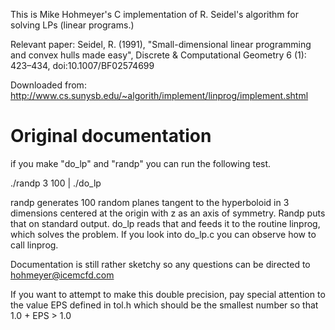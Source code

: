 This is Mike Hohmeyer's C implementation of R. Seidel's algorithm for solving LPs
(linear programs.)

Relevant paper:
Seidel, R. (1991), "Small-dimensional linear programming and convex hulls made easy", Discrete & Computational Geometry 6 (1): 423–434, doi:10.1007/BF02574699

Downloaded from:
http://www.cs.sunysb.edu/~algorith/implement/linprog/implement.shtml

Original documentation
======================

if you make "do_lp" and "randp" you can run the
following test.

./randp 3 100 | ./do_lp

randp generates 100 random planes tangent to the hyperboloid
in 3 dimensions centered at the origin with z as an axis of
symmetry. Randp puts that on standard output. do_lp reads that and
feeds it to the routine linprog, which solves the problem.
If you look into do_lp.c you can observe how to call linprog.

Documentation is still rather sketchy so any questions can
be directed to hohmeyer@icemcfd.com

If you want to attempt to make this double precision, pay special
attention to the value EPS defined in tol.h which should be
the smallest number so that 1.0 + EPS  > 1.0
